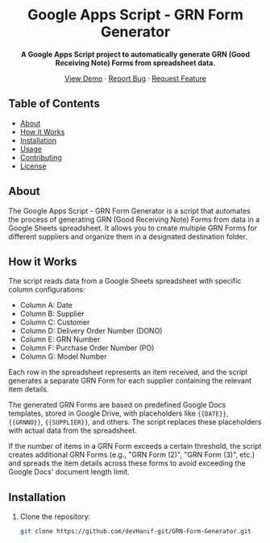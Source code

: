 <h1 align="center">Google Apps Script - GRN Form Generator</h1>

<p align="center">
  <strong>A Google Apps Script project to automatically generate GRN (Good Receiving Note) Forms from spreadsheet data.</strong>
</p>

<p align="center">
  <a href="https://your-live-demo-link.com/">View Demo</a>
  ·
  <a href="https://github.com/devHanif-git/GRN-Form-Generator/issues">Report Bug</a>
  ·
  <a href="https://github.com/devHanif-git/GRN-Form-Generator/issues">Request Feature</a>
</p>

## Table of Contents

- [About](#about)
- [How it Works](#how-it-works)
- [Installation](#installation)
- [Usage](#usage)
- [Contributing](#contributing)
- [License](#license)

## About

The Google Apps Script - GRN Form Generator is a script that automates the process of generating GRN (Good Receiving Note) Forms from data in a Google Sheets spreadsheet. It allows you to create multiple GRN Forms for different suppliers and organize them in a designated destination folder.

## How it Works

The script reads data from a Google Sheets spreadsheet with specific column configurations:
- Column A: Date
- Column B: Supplier
- Column C: Customer
- Column D: Delivery Order Number (DONO)
- Column E: GRN Number
- Column F: Purchase Order Number (PO)
- Column G: Model Number

Each row in the spreadsheet represents an item received, and the script generates a separate GRN Form for each supplier containing the relevant item details.

The generated GRN Forms are based on predefined Google Docs templates, stored in Google Drive, with placeholders like `{{DATE}}`, `{{GRNNO}}`, `{{SUPPLIER}}`, and others. The script replaces these placeholders with actual data from the spreadsheet.

If the number of items in a GRN Form exceeds a certain threshold, the script creates additional GRN Forms (e.g., "GRN Form (2)", "GRN Form (3)", etc.) and spreads the item details across these forms to avoid exceeding the Google Docs' document length limit.

## Installation

1. Clone the repository:

   ```bash
   git clone https://github.com/devHanif-git/GRN-Form-Generator.git
